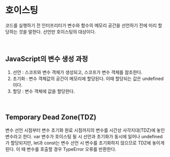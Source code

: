 # 호이스팅

코드를 실행하기 전 인터프리터가 변수와 함수의 메모리 공간을 선언하기 전에 미리 할당하는 것을 말한다. 선언만 호이스팅의 대상이다.

<br>

## JavaScript의 변수 생성 과정

1. 선언 : 스코프와 변수 객체가 생성되고, 스코프가 변수 객체를 참조한다.
2. 초기화 : 변수 객체값의 공간이 메모리에 할당된다. 이때 할당되는 값은 undefined이다.
3. 할당 : 변수 객체에 값을 할당한다.

<br>

## Temporary Dead Zone(TDZ)

변수 선언 시점부터 변수 초기화 완료 시점까지의 변수를 시간상 사각지대(TDZ)에 놓인 변수라고 한다. var 변수가 호이스팅 될 시 선언과 초기화가 동시에 일어나 undefined가 할당되지만, let과 const는 변수 선언 시 변수를 초기화하지 않으므로 TDZ에 놓이게 된다. 이 때 변수를 호출할 경우 TypeError 오류를 반환한다.
